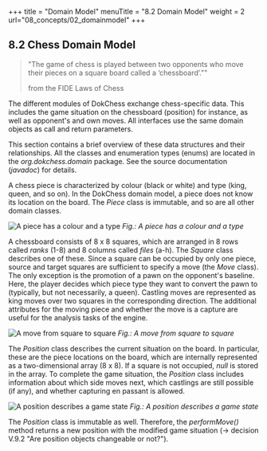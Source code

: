 +++
title = "Domain Model"
menuTitle = "8.2 Domain Model"
weight = 2
url="08_concepts/02_domainmodel"
+++

## 8.2 Chess Domain Model

> "The game of chess is played between two opponents who move their pieces on a square board called a ‘chessboard’.""
>
> from the FIDE Laws of Chess

The different modules of DokChess exchange chess-specific data. This includes the game situation on the chessboard (position) for instance, as well as opponent's and own moves. All interfaces use the same domain objects as call and return parameters.

This section contains a brief overview of these data structures and their relationships. All the classes and enumeration types (enums) are located in the _org.dokchess.domain_ package. See the source documentation (_javadoc_) for details.

A chess piece is characterized by colour (black or white) and type (king, queen, and so on).
In the DokChess domain model, a piece does not know its location on the board.
The _Piece_ class is immutable, and so are all other domain classes.

![A piece has a colour and a type](/images/en/DomainModel_1.png "A piece has a colour and a type")
*Fig.: A piece has a colour and a type*

A chessboard consists of 8 x 8 squares, which are arranged in 8 rows called _ranks_ (1-8) and 8 columns called _files_ (a-h).
The _Square_ class describes one of these.
Since a square can be occupied by only one piece, source and target squares are sufficient to specify a move (the _Move_ class).
The only exception is the promotion of a pawn on the opponent's baseline.
Here, the player decides which piece type they want to convert the pawn to (typically, but not necessarily, a queen).
Castling moves are represented as king moves over two squares in the corresponding direction. The additional attributes for the moving piece and whether the move is a capture are useful for the analysis tasks of the engine.


![A move from square to square](/images/en/DomainModel_2.png "A move from square to square")
*Fig.: A move from square to square*

The _Position_ class describes the current situation on the board.
In particular, these are the piece locations on the board, which are internally represented as a two-dimensional array (8 x 8).
If a square is not occupied, _null_ is stored in the array.
To complete the game situation, the _Position_ class includes information about which side moves next, which castlings are still possible (if any), and whether capturing en passant is allowed.

![A position describes a game state](/images/en/DomainModel_3.png "A position describes a game state")
*Fig.: A position describes a game state*

The _Position_ class is immutable as well. Therefore, the _performMove()_ method returns a new position with the modified game situation (→ decision V.9.2 "Are position objects changeable or not?").
